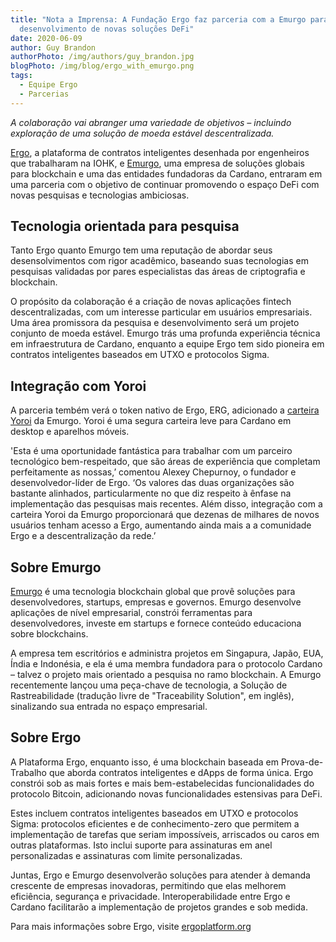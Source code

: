 ```yaml
---
title: "Nota a Imprensa: A Fundação Ergo faz parceria com a Emurgo para pesquisa e
  desenvolvimento de novas soluções DeFi"
date: 2020-06-09
author: Guy Brandon
authorPhoto: /img/authors/guy_brandon.jpg
blogPhoto: /img/blog/ergo_with_emurgo.png
tags:
  - Equipe Ergo
  - Parcerias
---
```


_A colaboração vai abranger uma variedade de objetivos – incluindo exploração de uma solução de moeda estável descentralizada._

[Ergo](https://ergoplatform.org/pt/), a plataforma de contratos inteligentes desenhada por engenheiros que trabalharam na IOHK, e [Emurgo](https://emurgo.io/en), uma empresa de soluções globais para blockchain e uma das entidades fundadoras da Cardano, entraram em uma parceria com o objetivo de continuar promovendo o espaço DeFi com novas pesquisas e tecnologias ambiciosas.

## Tecnologia orientada para pesquisa

Tanto Ergo quanto Emurgo tem uma reputação de abordar seus desensolvimentos com rigor acadêmico, baseando suas tecnologias em pesquisas validadas por pares especialistas das áreas de criptografia e blockchain.

O propósito da colaboração é a criação de novas aplicações fintech descentralizadas, com um interesse particular em usuários empresariais. Uma área promissora da pesquisa e desenvolvimento será um projeto conjunto de moeda estável. Emurgo trás uma profunda experiência técnica em infraestrutura de Cardano, enquanto a equipe Ergo tem sido pioneira em contratos inteligentes baseados em UTXO e protocolos Sigma.

## Integração com Yoroi

A parceria tembém verá o token nativo de Ergo, ERG, adicionado a [carteira Yoroi](https://yoroi-wallet.com/) da Emurgo. Yoroi é uma segura carteira leve para Cardano em desktop e aparelhos móveis.

'Esta é uma oportunidade fantástica para trabalhar com um parceiro tecnológico bem-respeitado, que são áreas de experiência que completam perfeitamente as nossas,’ comentou Alexey Chepurnoy, o fundador e desenvolvedor-líder de Ergo. ‘Os valores das duas organizações são bastante alinhados, particularmente no que diz respeito à ênfase na implementação das pesquisas mais recentes. Além disso, integração com a carteira Yoroi da Emurgo proporcionará que dezenas de milhares de novos usuários tenham acesso a Ergo, aumentando ainda mais a a comunidade Ergo e a descentralização da rede.’ 

## Sobre Emurgo

[Emurgo](https://emurgo.io) é uma tecnologia blockchain global que provê soluções para desenvolvedores, startups, empresas e governos. Emurgo desenvolve aplicações de nível empresarial, constrói ferramentas para desenvolvedores, investe em startups e fornece conteúdo educaciona sobre blockchains.

A empresa tem escritórios e administra projetos em Singapura, Japão, EUA, Índia e Indonésia, e ela é uma membra fundadora para o protocolo Cardano – talvez o projeto mais orientado a pesquisa no ramo blockchain. A Emurgo recentemente lançou uma peça-chave de tecnologia, a Solução de Rastreabilidade (tradução livre de "Traceability Solution", em inglês), sinalizando sua entrada no espaço empresarial.

## Sobre Ergo

A Plataforma Ergo, enquanto isso, é uma blockchain baseada em Prova-de-Trabalho que aborda contratos inteligentes e dApps de forma única. Ergo constrói sob as mais fortes e mais bem-estabelecidas funcionalidades do protocolo Bitcoin, adicionando novas funcionalidades estensivas para DeFi.

Estes incluem contratos inteligentes baseados em UTXO e protocolos Sigma: protocolos eficientes e de conhecimento-zero que permitem a implementação de tarefas que seriam impossíveis, arriscados ou caros em outras plataformas. Isto inclui suporte para assinaturas em anel personalizadas e assinaturas com limite personalizadas. 

Juntas, Ergo e Emurgo desenvolverão soluções para atender à demanda crescente de empresas inovadoras, permitindo que elas melhorem eficiência, segurança e privacidade. Interoperabilidade entre Ergo e Cardano facilitarão a implementação de projetos grandes e sob medida.

Para mais informações sobre Ergo, visite [ergoplatform.org](https://ergoplatform.org)
